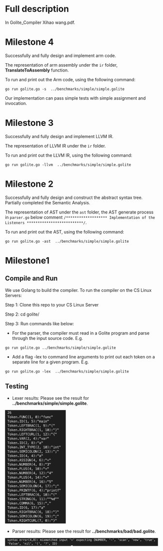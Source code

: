 # Full description
In Golite_Compiler Xihao wang.pdf.

# Milestone 4
Successfully and fully design and implement arm code. 

The representation of arm assembly under the `ir` folder, **TranslateToAssembly** function.

To run and print out the Arm code, using the following command:
```
go run golite.go -s  ../benchmarks/simple/simple.golite
```
Our implementation can pass simple tests with simple assignment and invocation.
# Milestone 3
Successfully and fully design and implement LLVM IR. 

The representation of LLVM IR under the `ir` folder.

To run and print out the LLVM IR, using the following command:
```
go run golite.go -llvm  ../benchmarks/simple/simple.golite
```
# Milestone 2
Successfully and fully design and construct the abstract syntax tree. Partially completed the Semantic Analysis.

The representation of AST under the `ast` folder, the AST generate process in `parser.go` below comment  `/******************* Implementation of the Listeners **************************/`.

To run and print out the AST, using the following command:
```
go run golite.go -ast  ../benchmarks/simple/simple.golite
```
# Milestone1
## Compile and Run

We use Golang to build the compiler. To run the compiler on the CS Linux Servers:

Step 1: Clone this repo to your CS Linux Server

Step 2: cd golite/

Step 3: Run commands like below:

- For the parser, the compiler must read in a Golite program and parse through the input source code. E.g.
```
go run golite.go ../benchmarks/simple/simple.golite
```
- Add a flag -lex to command line arguments to print out each token on a separate line for a given program. E.g.
```
go run golite.go -lex  ../benchmarks/simple/simple.golite
```

## Testing

- Lexer results: Please see the result for **../benchmarks/simple/simple.golite**.

<img src="benchmarks/result/lexer.png" width="200"/>

- Parser results: Please see the result for **../benchmarks/bad/bad.golite**.

<img src="benchmarks/result/bad_parser.png" width="600"/>

